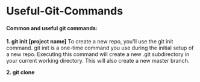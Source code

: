 # Useful-Git-Commands

#### **Common and useful git commands:**

**1. git init [project name]**
To create a new repo, you'll use the git init command. git init is a one-time command you use during the initial setup of a new repo. Executing this command will create a new .git subdirectory in your current working directory. This will also create a new master branch.

**2. git clone**
